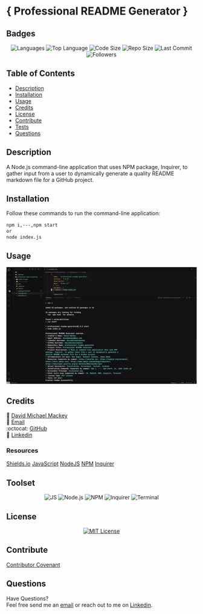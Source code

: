 
# { Professional README Generator }

## Badges

<p align="center">
<img src="https://img.shields.io/github/languages/count/davidmichaelmackey/professional-readme-generator?color=FF9AA2&style=for-the-badge" alt="Languages" />
<img src="https://img.shields.io/github/languages/top/davidmichaelmackey/professional-readme-generator?color=FFB7B2&style=for-the-badge" alt="Top Language" />
<img src="https://img.shields.io/github/languages/code-size/davidmichaelmackey/professional-readme-generator?color=FFDAC1&style=for-the-badge" alt="Code Size" />
<img src="https://img.shields.io/github/repo-size/davidmichaelmackey/professional-readme-generator?color=E2F0CB&style=for-the-badge" alt="Repo Size" />
<img src="https://img.shields.io/github/last-commit/davidmichaelmackey/professional-readme-generator?color=B5EAD7&style=for-the-badge" alt="Last Commit" />
<img src="https://img.shields.io/github/followers/davidmichaelmackey?style=for-the-badge" alt="Followers" />
</p>

## Table of Contents

- [Description](#description)
- [Installation](#installation)
- [Usage](#usage)
- [Credits](#credits)
- [License](#license)
- [Contribute](#contribute)
- [Tests](#tests)
- [Questions](#questions)

## Description
A Node.js command-line application that uses NPM package, Inquirer, to gather input from a user to dynamically generate a quality README markdown file for a GitHub project.

## Installation
Follow these commands to run the command-line application:  

    npm i,---,npm start
    or
    node index.js

## Usage



  ![Usage](assets/images/screenshot.png)

    

## Credits

:bust_in_silhouette: [David Michael Mackey](https://www.notion.so/davidmichaelmackey/David-Mackey-a59ce61a996840d6a933e3b135673467?pvs=4)<br>
:email: [Email](mailto:davidmackey@hey.com)<br>
:octocat: [GitHub](https://github.com/davidmichaelmackey/)<br>
:briefcase: [Linkedin](https://linkedin.com/in/davidmichaelmackey/)<br>



### Resources

  [Shields.io](https://shields.io/)
  [JavaScript](https://developer.mozilla.org/en-US/docs/Web/JavaScript/)
  [NodeJS](https://nodejs.org/en/docs/)
  [NPM](https://docs.npmjs.com/)
  [Inquirer](https://www.npmjs.com/package/inquirer/)

## Toolset

<p align="center">
    <img src="https://img.shields.io/badge/-JavaScript-F6DD4A?style=for-the-badge&logo=javascript&logoColor=black"  alt="JS" />
    <img src="https://img.shields.io/badge/-Node.js-7DBA58?style=for-the-badge&logo=node.js&logoColor=white"  alt="Node.js" />
    <img src="https://img.shields.io/badge/-NPM-BA261A?style=for-the-badge"  alt="NPM" />
    <img src="https://img.shields.io/badge/-Inquirer-2C67F6?style=for-the-badge"  alt="Inquirer" />
    <img src="https://img.shields.io/badge/-Terminal-1E3050?style=for-the-badge"  alt="Terminal" />
      
</p>

## License
<p align = "center">
  <a href="https://opensource.org/licenses/MIT"><img src="https://img.shields.io/badge/License-MIT-A31F34?style=for-the-badge" alt="MIT License"/></a>
</p>

## Contribute

[Contributor Covenant](https://www.contributor-covenant.org/)

## Questions

Have Questions?
<br>
Feel free send me an [email](mailto:davidmackey@hey.com) or reach out to me on [Linkedin](https://linkedin.com/in/davidmichaelmackey/).

